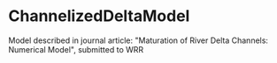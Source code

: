 # ChannelizedDeltaModel
Model described in journal article: "Maturation of River Delta Channels: Numerical Model", submitted to WRR
